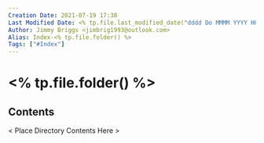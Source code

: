 ```yaml
---
Creation Date: 2021-07-19 17:38
Last Modified Date: <% tp.file.last_modified_date("dddd Do MMMM YYYY HH:mm:ss") %>
Author: Jimmy Briggs <jimbrig1993@outlook.com>
Alias: Index-<% tp.file.folder() %>
Tags: ["#Index"]
---
```


# <% tp.file.folder() %>

## Contents

< Place Directory Contents Here >







